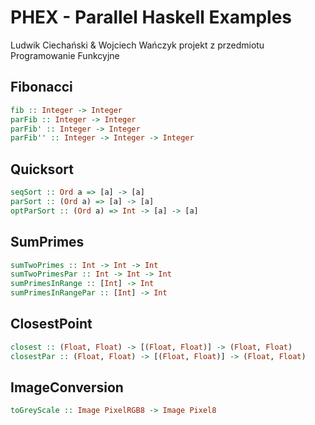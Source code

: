 # PHEX - Parallel Haskell Examples
Ludwik Ciechański & Wojciech Wańczyk
projekt z przedmiotu Programowanie Funkcyjne

## Fibonacci
```haskell
fib :: Integer -> Integer
parFib :: Integer -> Integer
parFib' :: Integer -> Integer
parFib'' :: Integer -> Integer -> Integer
```
## Quicksort
```haskell
seqSort :: Ord a => [a] -> [a]
parSort :: (Ord a) => [a] -> [a]
optParSort :: (Ord a) => Int -> [a] -> [a]
```
## SumPrimes
```haskell
sumTwoPrimes :: Int -> Int -> Int
sumTwoPrimesPar :: Int -> Int -> Int
sumPrimesInRange :: [Int] -> Int
sumPrimesInRangePar :: [Int] -> Int
```
## ClosestPoint
```haskell
closest :: (Float, Float) -> [(Float, Float)] -> (Float, Float)
closestPar :: (Float, Float) -> [(Float, Float)] -> (Float, Float)
```
## ImageConversion
```haskell
toGreyScale :: Image PixelRGB8 -> Image Pixel8
```